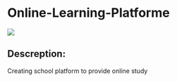 # Online-Learning-Platforme

![](https://www.cdefi.com/wp-content/uploads/2018/09/e-learning.jpg)

 ## Descreption:

Creating school platform to provide online study

